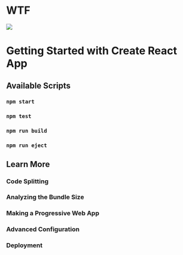 <h1>WTF</h1>



 <img src="https://media2.giphy.com/media/ceDopmZAdwGfJqmEW4/giphy.gif"/>
 



# Getting Started with Create React App



## Available Scripts



### `npm start`



### `npm test`



### `npm run build`



### `npm run eject`


## Learn More



### Code Splitting



### Analyzing the Bundle Size



### Making a Progressive Web App



### Advanced Configuration



### Deployment


